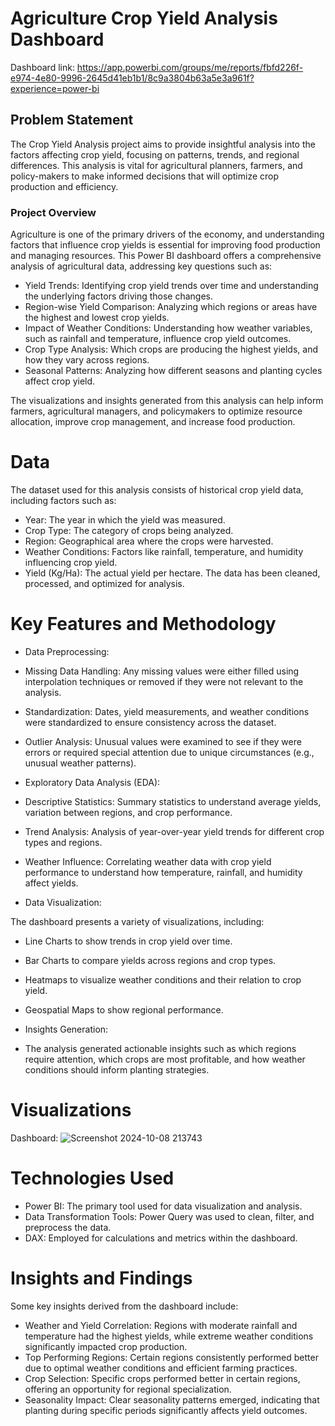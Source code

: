 # Agriculture Crop Yield Analysis Dashboard

Dashboard link: https://app.powerbi.com/groups/me/reports/fbfd226f-e974-4e80-9996-2645d41eb1b1/8c9a3804b63a5e3a961f?experience=power-bi

## Problem Statement

The Crop Yield Analysis project aims to provide insightful analysis into the factors affecting crop yield, focusing on patterns, trends, and regional differences. This analysis is vital for agricultural planners, farmers, and policy-makers to make informed decisions that will optimize crop production and efficiency.


### Project Overview

Agriculture is one of the primary drivers of the economy, and understanding factors that influence crop yields is essential for improving food production and managing resources. This Power BI dashboard offers a comprehensive analysis of agricultural data, addressing key questions such as:

- Yield Trends: Identifying crop yield trends over time and understanding the underlying factors driving those changes.
- Region-wise Yield Comparison: Analyzing which regions or areas have the highest and lowest crop yields.
- Impact of Weather Conditions: Understanding how weather variables, such as rainfall and temperature, influence crop yield outcomes.
- Crop Type Analysis: Which crops are producing the highest yields, and how they vary across regions.
- Seasonal Patterns: Analyzing how different seasons and planting cycles affect crop yield.

The visualizations and insights generated from this analysis can help inform farmers, agricultural managers, and policymakers to optimize resource allocation, improve crop management, and increase food production.

# Data

The dataset used for this analysis consists of historical crop yield data, including factors such as:

- Year: The year in which the yield was measured.
- Crop Type: The category of crops being analyzed.
- Region: Geographical area where the crops were harvested.
- Weather Conditions: Factors like rainfall, temperature, and humidity influencing crop yield.
- Yield (Kg/Ha): The actual yield per hectare.
The data has been cleaned, processed, and optimized for analysis.

# Key Features and Methodology

- Data Preprocessing:

- Missing Data Handling: Any missing values were either filled using interpolation techniques or removed if they were not relevant to the analysis.
- Standardization: Dates, yield measurements, and weather conditions were standardized to ensure consistency across the dataset.
- Outlier Analysis: Unusual values were examined to see if they were errors or required special attention due to unique circumstances (e.g., unusual weather patterns).

- Exploratory Data Analysis (EDA):

- Descriptive Statistics: Summary statistics to understand average yields, variation between regions, and crop performance.
- Trend Analysis: Analysis of year-over-year yield trends for different crop types and regions.
- Weather Influence: Correlating weather data with crop yield performance to understand how temperature, rainfall, and humidity affect yields.

- Data Visualization:

The dashboard presents a variety of visualizations, including:
- Line Charts to show trends in crop yield over time.
- Bar Charts to compare yields across regions and crop types.
- Heatmaps to visualize weather conditions and their relation to crop yield.
- Geospatial Maps to show regional performance.

- Insights Generation:

- The analysis generated actionable insights such as which regions require attention, which crops are most profitable, and how weather conditions should inform planting strategies.


# Visualizations
Dashboard:
![Screenshot 2024-10-08 213743](https://github.com/user-attachments/assets/a843c18d-a29a-41eb-abde-5ea03ffc0990)


# Technologies Used

- Power BI: The primary tool used for data visualization and analysis.
- Data Transformation Tools: Power Query was used to clean, filter, and preprocess the data.
- DAX: Employed for calculations and metrics within the dashboard.


# Insights and Findings

Some key insights derived from the dashboard include:

- Weather and Yield Correlation: Regions with moderate rainfall and temperature had the highest yields, while extreme weather conditions significantly impacted crop production.
- Top Performing Regions: Certain regions consistently performed better due to optimal weather conditions and efficient farming practices.
- Crop Selection: Specific crops performed better in certain regions, offering an opportunity for regional specialization.
- Seasonality Impact: Clear seasonality patterns emerged, indicating that planting during specific periods significantly affects yield outcomes.

